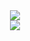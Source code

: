 <div align="center">
  <a href="https://github.com/DongwonGim">
    <img align="center" src="https://github-readme-stats-seven-drab-43.vercel.app/api?username=DongwonGim&count_private=true&show_icons=true&theme=radical" />
  </a>
</div>
  <div align="center">
  <a href="https://github.com/DongwonGim">
    <img align="center" src="https://github-readme-stats-seven-drab-43.vercel.app/api/top-langs/?username=DongwonGim&count_private=true&layout=compact&theme=radical" />
  </a>
</div>
